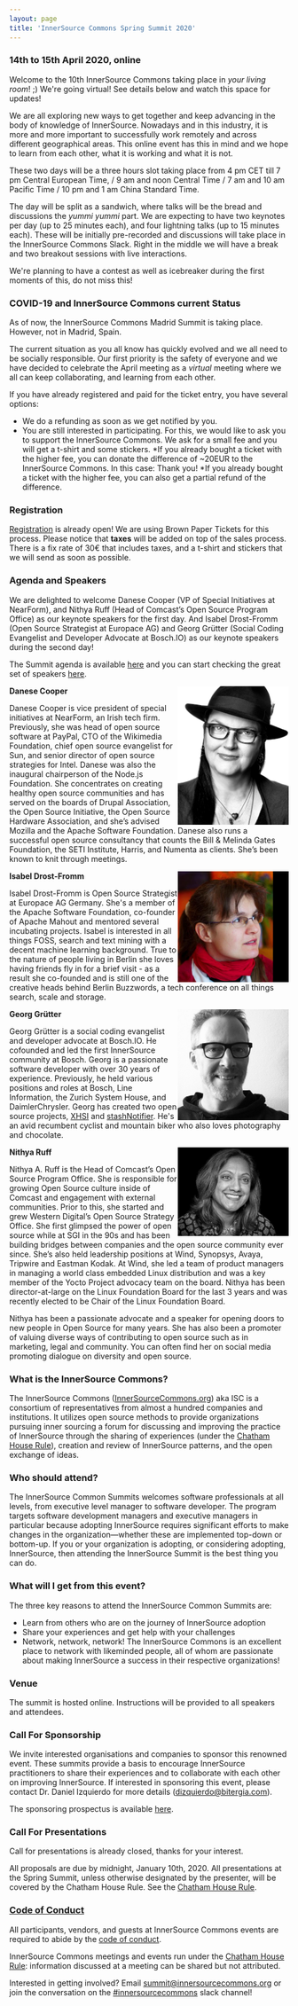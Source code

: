 ```yaml
---
layout: page
title: 'InnerSource Commons Spring Summit 2020'
---
```

### 14th to 15th April 2020, online

Welcome to the 10th InnerSource Commons taking place in *your living room*! ;) We're going virtual! See details below and watch this space for updates!

We are all exploring new ways to get together and keep advancing in the body of knowledge of InnerSource. Nowadays and in this industry, it is more and more important to successfully work remotely and across different geographical areas. This online event has this in mind and we hope to learn from each other, what it is working and what it is not.

These two days will be a three hours slot taking place from 4 pm CET till 7 pm Central European Time, / 9 am and noon Central Time / 7 am and 10 am Pacific Time / 10 pm and 1 am China Standard Time.

The day will be split as a sandwich, where talks will be the bread and discussions the _yummi yummi_ part. We are expecting to have two keynotes per day (up to 25 minutes each), and four lightning talks (up to 15 minutes each). These will be initially pre-recorded and discussions will take place in the InnerSource Commons Slack. Right in the middle we will have a break and two breakout sessions with live interactions.

We're planning to have a contest as well as icebreaker during the first moments of this, do not miss this! 

### COVID-19 and InnerSource Commons current Status

As of now, the InnerSource Commons Madrid Summit is taking place.
However, not in Madrid, Spain.

The current situation as you all know has quickly evolved and we all need to be socially responsible.
Our first priority is the safety of everyone and we have decided to celebrate the April meeting as a *virtual* meeting where we all can keep collaborating, and learning from each other.

If you have already registered and paid for the ticket entry, you have several options:
* We do a refunding as soon as we get notified by you.
* You are still interested in participating. For this, we would like to ask you to support the InnerSource Commons. We ask for a small fee and you will get a t-shirt and some stickers.
  *If you already bought a ticket with the higher fee, you can donate the difference of ~20EUR to the InnerSource Commons. In this case: Thank you!
  *If you already bought a ticket with the higher fee, you can also get a partial refund of the difference.


### Registration

[Registration](https://www.brownpapertickets.com/event/4450343) is already open! We are using Brown Paper Tickets for this process. Please notice that **taxes** will be added on top of the sales process. There is a fix rate of 30€ that includes taxes, and a t-shirt and stickers that we will send as soon as possible.

### Agenda and Speakers

We are delighted to welcome Danese Cooper (VP of Special Initiatives at NearForm), and Nithya Ruff (Head of Comcast’s Open Source Program Office) as our keynote speakers for the first day. And Isabel Drost-Fromm (Open Source Strategist at Europace AG) and Georg  Grütter (Social Coding Evangelist and Developer Advocate at Bosch.IO) as our keynote speakers during the second day!

The Summit agenda is available [here](https://innersourcecommons.org/events/isc-spring-2020-agenda/) and you can start checking the great set of speakers [here](https://innersourcecommons.org/events/isc-spring-2020-speakers/).


<img alt="Danese Cooper photo" src="/assets/img/Danese_Cooper.jpg" width="200" align="right"/>

**Danese Cooper**

Danese Cooper is vice president of special initiatives at NearForm, an Irish tech firm. Previously, she was head of open source software at PayPal, CTO of the Wikimedia Foundation, chief open source evangelist for Sun, and senior director of open source strategies for Intel. Danese was also the inaugural chairperson of the Node.js Foundation. She concentrates on creating healthy open source communities and has served on the boards of Drupal Association, the Open Source Initiative, the Open Source Hardware Association, and she’s advised Mozilla and the Apache Software Foundation. Danese also runs a successful open source consultancy that counts the Bill & Melinda Gates Foundation, the SETI Institute, Harris, and Numenta as clients. She’s been known to knit through meetings.

<img alt="Isabel Drost-Fromm photo" src="/assets/img/isabel_drost-fromm.jpeg" width="200" align="right"/>

**Isabel Drost-Fromm**

Isabel Drost-Fromm is Open Source Strategist at Europace AG Germany. She's a member of the Apache Software Foundation, co-founder of Apache Mahout and mentored several incubating projects. Isabel is interested in all things FOSS, search and text mining with a decent machine learning background. True to the nature of people living in Berlin she loves having friends fly in for a brief visit - as a result she co-founded and is still one of the creative heads behind Berlin Buzzwords, a tech conference on all things search, scale and storage.

<img alt="Georg Grütter photo" src="/assets/img/georg-gruetter.jpg" width="200" align="right"/>

**Georg Grütter**

Georg Grütter is a social coding evangelist and developer advocate at Bosch.IO. He cofounded and led the first InnerSource community at Bosch. Georg is a passionate software developer with over 30 years of experience. Previously, he held various positions and roles at Bosch, Line Information, the Zurich System House, and DaimlerChrysler. Georg has created two open source projects, [XHSI](http://xhsi.sourceforge.net) and [stashNotifier](https://wiki.jenkins-ci.org/display/JENKINS/StashNotifier+Plugin). He's an avid recumbent cyclist and mountain biker who also loves photography and chocolate.


<img alt="Nithya Ruff photo" src="/assets/img/isc_madrid_nithya_ruff.jpg" width="200" align="right"/>

**Nithya Ruff**

Nithya A. Ruff is the Head of Comcast’s Open Source Program Office.  She is responsible for growing Open Source culture inside of Comcast and engagement with external communities. Prior to this, she started and grew Western Digital’s Open Source Strategy Office. She first glimpsed the power of open source while at SGI in the 90s and has been building bridges between companies and the open source community ever since. She’s also held leadership positions at Wind, Synopsys, Avaya, Tripwire and Eastman Kodak. At Wind, she led a team of product managers in managing a world class embedded Linux distribution and was a key member of the Yocto Project advocacy team on the board. Nithya has been director-at-large on the Linux Foundation Board for the last 3 years and was recently elected to be Chair of the Linux Foundation Board. 

Nithya has been a passionate advocate and a speaker for opening doors to new people in Open Source for many years. She has also been a promoter of valuing diverse ways of contributing to open source such as in marketing, legal and community.   You can often find her on social media promoting dialogue on diversity and open source.


### What is the InnerSource Commons?

The InnerSource Commons ([InnerSourceCommons.org](http://innersourcecommons.org)) aka ISC is a consortium of representatives from almost a hundred companies and institutions. It utilizes open source methods to provide organizations pursuing inner sourcing a forum for discussing and improving the practice of InnerSource through the sharing of experiences (under the [Chatham House Rule](https://www.chathamhouse.org/about/chatham-house-rule)), creation and review of InnerSource patterns, and the open exchange of ideas.
  
### Who should attend?

The InnerSource Common Summits welcomes software professionals at all levels, from executive level manager to software developer.  The program targets software development managers and executive managers in particular because adopting InnerSource requires significant efforts to make changes in the organization—whether these are implemented top-down or bottom-up. If you or your organization is adopting, or considering adopting, InnerSource, then attending the InnerSource Summit is the best thing you can do.
   
### What will I get from this event?

The three key reasons to attend the InnerSource Common Summits are:

* Learn from others who are on the journey of InnerSource adoption
* Share your experiences and get help with your challenges
* Network, network, network! The InnerSource Commons is an excellent place to network with likeminded people, all of whom are passionate about making InnerSource a success in their respective organizations!

### Venue

The summit is hosted online. Instructions will be provided to all speakers and attendees.



### Call For Sponsorship
We invite interested organisations and companies to sponsor this renowned event. These summits provide a basis to encourage InnerSource practitioners to share their experiences and to collaborate with each other on improving InnerSource. If interested in sponsoring this event, please contact Dr. Daniel Izquierdo for more details (dizquierdo@bitergia.com).

The sponsoring prospectus is available [here](https://drive.google.com/file/d/1NaEUUwVwkIuyidYO3l4CmEUy4YYBTxPS/view?usp=sharing).


### Call For Presentations

Call for presentations is already closed, thanks for your interest.

All proposals are due by midnight, January 10th, 2020. All presentations at the Spring Summit, unless otherwise designated by the presenter, will be covered by the Chatham House Rule. See the [Chatham House Rule](https://www.chathamhouse.org/about/chatham-house-rule). 



### [Code of Conduct](/events/conduct/)

All participants, vendors, and guests at InnerSource Commons events are required to abide by the [code of conduct](/events/conduct/). 

InnerSource Commons meetings and events run under the [Chatham House Rule](https://en.wikipedia.org/wiki/Chatham_House_Rule): information discussed at a meeting can be shared but not attributed.

Interested in getting involved? Email <summit@innersourcecommons.org> or join the conversation on the [#innersourcecommons](https://innersourcecommons-inviter.herokuapp.com/) slack channel!
